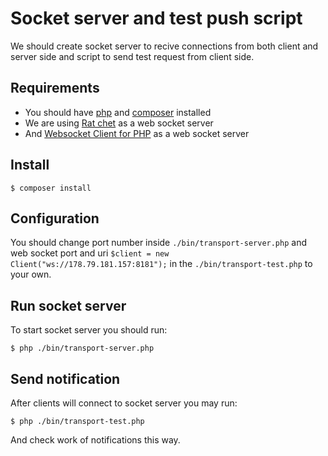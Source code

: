 # Socket server and test push script

We should create socket server to recive connections from both
client and server side and script to send test request from 
client side.


## Requirements

* You should have [php][1] and [composer][2] installed
* We are using [Rat chet][3] as a web socket server
* And [Websocket Client for PHP][4] as a web socket server


## Install

    $ composer install


## Configuration

You should change port number inside `./bin/transport-server.php` and
web socket port and uri `$client = new Client("ws://178.79.181.157:8181");` in the `./bin/transport-test.php` to your own.


## Run socket server

To start socket server you should run:

    $ php ./bin/transport-server.php


## Send notification

After clients will connect to socket server you may run:

    $ php ./bin/transport-test.php

And check work of notifications this way.

[1]: http://php.net/
[2]: https://getcomposer.org/
[3]: http://socketo.me/
[4]: https://github.com/Textalk/websocket-php
